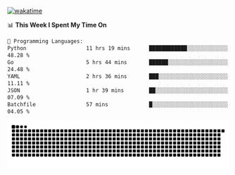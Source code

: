 [![wakatime](https://wakatime.com/badge/user/384f91c6-4eee-411f-8f3b-1b691f58a544.svg)](https://wakatime.com/@384f91c6-4eee-411f-8f3b-1b691f58a544)

<!--START_SECTION:waka-->
📊 **This Week I Spent My Time On** 

```text
💬 Programming Languages: 
Python                   11 hrs 19 mins      ████████████░░░░░░░░░░░░░   48.28 % 
Go                       5 hrs 44 mins       ██████░░░░░░░░░░░░░░░░░░░   24.48 % 
YAML                     2 hrs 36 mins       ███░░░░░░░░░░░░░░░░░░░░░░   11.11 % 
JSON                     1 hr 39 mins        ██░░░░░░░░░░░░░░░░░░░░░░░   07.09 % 
Batchfile                57 mins             █░░░░░░░░░░░░░░░░░░░░░░░░   04.05 % 
```


<!--END_SECTION:waka-->

<picture>
  <source media="(prefers-color-scheme: dark)" srcset="https://raw.githubusercontent.com/fuwx295/fuwx295/output/github-contribution-grid-snake-dark.svg">
  <source media="(prefers-color-scheme: light)" srcset="https://raw.githubusercontent.com/fuwx295/fuwx295/output/github-contribution-grid-snake.svg">
  <img alt="github contribution grid snake animation" src="https://raw.githubusercontent.com/fuwx295/fuwx295/output/github-contribution-grid-snake.svg">
</picture>
